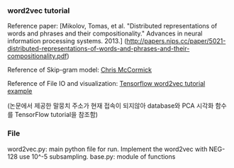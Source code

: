 ### word2vec tutorial

Reference paper:
[Mikolov, Tomas, et al. "Distributed representations of words and phrases and their compositionality." Advances in neural information processing systems. 2013.] (http://papers.nips.cc/paper/5021-distributed-representations-of-words-and-phrases-and-their-compositionality.pdf)

Reference of Skip-gram model: 
[Chris McCormick](http://mccormickml.com/2016/04/19/word2vec-tutorial-the-skip-gram-model/)

Reference of File IO and visualization: 
[Tensorflow word2vec tutorial example](https://github.com/tensorflow/tensorflow/blob/master/tensorflow/examples/tutorials/word2vec/word2vec_basic.py)

(논문에서 제공한 말뭉치 주소가 현재 접속이 되지않아 database와 PCA 시각화 함수를 TensorFlow tutorial을 참조함)

### File
word2vec.py: main python file for run. Implement the word2vec with NEG-128 use 10^-5 subsampling.
base.py: module of functions
